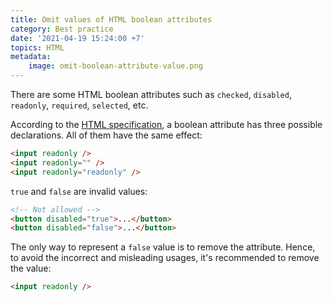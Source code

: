 ```yaml
---
title: Omit values of HTML boolean attributes
category: Best practice
date: '2021-04-19 15:24:00 +7'
topics: HTML
metadata:
    image: omit-boolean-attribute-value.png
---
```


There are some HTML boolean attributes such as `checked`, `disabled`, `readonly`, `required`, `selected`, etc.

According to the [HTML specification](https://html.spec.whatwg.org/#boolean-attribute), a boolean attribute has three possible declarations. All of them have the same effect:

```html
<input readonly />
<input readonly="" />
<input readonly="readonly" />
```

`true` and `false` are invalid values:

```html
<!-- Not allowed -->
<button disabled="true">...</button>
<button disabled="false">...</button>
```

The only way to represent a `false` value is to remove the attribute. Hence, to avoid the incorrect and misleading usages, it's recommended to remove the value:

```html
<input readonly />
```
